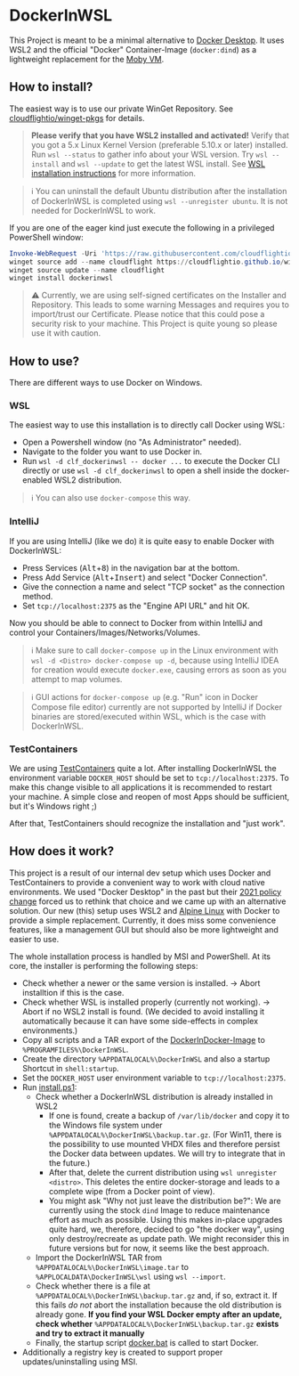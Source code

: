 # DockerInWSL

This Project is meant to be a minimal alternative to [Docker Desktop](https://docs.docker.com/desktop/windows/install/). It uses WSL2 and the official "Docker" Container-Image (`docker:dind`) as a lightweight replacement for the [Moby VM](https://docs.microsoft.com/en-us/virtualization/windowscontainers/deploy-containers/linux-containers).

## How to install?

The easiest way is to use our private WinGet Repository. See [cloudflightio/winget-pkgs](https://github.com/cloudflightio/winget-pkgs) for details. 

> **Please verify that you have WSL2 installed and activated!** Verify that you got a 5.x Linux Kernel Version (preferable 5.10.x or later) installed. Run `wsl --status` to gather info about your WSL version. Try `wsl --install` and `wsl --update` to get the latest WSL install. See [WSL installation instructions](https://docs.microsoft.com/en-us/windows/wsl/install) for more information.

> :information_source: You can uninstall the default Ubuntu distribution after the installation of DockerInWSL is completed using `wsl --unregister ubuntu`. It is not needed for DockerInWSL to work.

If you are one of the eager kind just execute the following in a privileged PowerShell window:

```powershell
Invoke-WebRequest -Uri 'https://raw.githubusercontent.com/cloudflightio/winget-pkgs/main/cloudflight-code-signing-test.cer' -OutFile $env:temp\cloudflight-code-signing-test.cer; Import-Certificate -FilePath $env:temp\cloudflight-code-signing-test.cer  -CertStoreLocation 'Cert:\LocalMachine\Root' -Verbose
winget source add --name cloudflight https://cloudflightio.github.io/winget-pkgs
winget source update --name cloudflight
winget install dockerinwsl
```

> :warning: Currently, we are using self-signed certificates on the Installer and Repository. 
> This leads to some warning Messages and requires you to import/trust our Certificate.
> Please notice that this could pose a security risk to your machine. This Project is quite young so please use it with caution.

## How to use?

There are different ways to use Docker on Windows. 

### WSL

The easiest way to use this installation is to directly call Docker using WSL:

* Open a Powershell window (no "As Administrator" needed).
* Navigate to the folder you want to use Docker in.
* Run `wsl -d clf_dockerinwsl -- docker ...` to execute the Docker CLI directly or
  use `wsl -d clf_dockerinwsl` to open a shell inside the docker-enabled WSL2 distribution.

> :information_source: You can also use `docker-compose` this way.

### IntelliJ

If you are using IntelliJ (like we do) it is quite easy to enable Docker with DockerInWSL:

* Press Services (<kbd>Alt</kbd>+<kbd>8</kbd>) in the navigation bar at the bottom.
* Press Add Service (<kbd>Alt</kbd>+<kbd>Insert</kbd>) and select "Docker Connection".
* Give the connection a name and select "TCP socket" as the connection method.
* Set `tcp://localhost:2375` as the "Engine API URL" and hit OK.

Now you should be able to connect to Docker from within IntelliJ and control your Containers/Images/Networks/Volumes.

> :information_source: Make sure to call `docker-compose up` in the Linux environment with `wsl -d <Distro> docker-compose up -d`,
> because using IntelliJ IDEA for creation would execute `docker.exe`, causing errors as soon as you attempt to map volumes.

> :information_source: GUI actions for `docker-compose up` (e.g. "Run" icon in Docker Compose file editor)
> currently are not supported by IntelliJ if Docker binaries are stored/executed within WSL, which is the case with DockerInWSL.

### TestContainers

We are using [TestContainers](https://www.testcontainers.org/) quite a lot. After installing DockerInWSL
the environment variable `DOCKER_HOST` should be set to `tcp://localhost:2375`.
To make this change visible to all applications it is recommended to restart your machine.
A simple close and reopen of most Apps should be sufficient, but it's Windows right ;)

After that, TestContainers should recognize the installation and "just work".

## How does it work?

This project is a result of our internal dev setup which uses Docker and TestContainers to provide a convenient way to work with cloud native environments.
We used "Docker Desktop" in the past but their [2021 policy change](https://www.docker.com/blog/updating-product-subscriptions/) forced us to rethink that choice and we came up with an alternative solution.
Our new (this) setup uses WSL2 and [Alpine Linux](https://alpinelinux.org/) with Docker to provide a simple replacement.
Currently, it does miss some convenience features, like a management GUI but should also be more lightweight and easier to use.

The whole installation process is handled by MSI and PowerShell. At its core, the installer is performing the following steps:

* Check whether a newer or the same version is installed. → Abort installtion if this is the case.
* Check whether WSL is installed properly (currently not working). → Abort if no WSL2 install is found. (We decided to avoid installing it automatically because it can have some side-effects in complex environments.)
* Copy all scripts and a TAR export of the [DockerInDocker-Image](https://hub.docker.com/_/docker) to `%PROGRAMFILES%\DockerInWSL`.
* Create the directory `%APPDATALOCAL%\DockerInWSL` and also a startup Shortcut in `shell:startup`.
* Set the `DOCKER_HOST` user environment variable to `tcp://localhost:2375`.
* Run [install.ps1](msi/InstallScripts/install.ps1):
  * Check whether a DockerInWSL distribution is already installed in WSL2
    * If one is found, create a backup of `/var/lib/docker` and copy it to the Windows file system under `%APPDATALOCAL%\DockerInWSL\backup.tar.gz`. (For Win11, there is the possibility to use mounted VHDX files and therefore persist the Docker data between updates. We will try to integrate that in the future.)
    * After that, delete the current distribution using `wsl unregister <distro>`. This deletes the entire docker-storage and leads to a complete wipe (from a Docker point of view).
    * You might ask "Why not just leave the distribution be?": We are currently using the stock `dind` Image to reduce maintenance effort as much as possible. Using this makes in-place upgrades quite hard, we, therefore, decided to go "the docker way", using only destroy/recreate as update path. We might reconsider this in future versions but for now, it seems like the best approach.
  * Import the DockerInWSL TAR from `%APPDATALOCAL%\DockerInWSL\image.tar` to `%APPLOCALDATA\DockerInWSL\wsl` using `wsl --import`.
  * Check whether there is a file at `%APPDATALOCAL%\DockerInWSL\backup.tar.gz` and, if so, extract it. If this fails *do not* abort the installation because the old distribution is already gone. **If you find your WSL Docker empty after an update, check whether** `%APPDATALOCAL%\DockerInWSL\backup.tar.gz` **exists and try to extract it manually**
  * Finally, the startup script [docker.bat](msi/scripts/docker.bat) is called to start Docker.
* Additionally a registry key is created to support proper updates/uninstalling using MSI.

